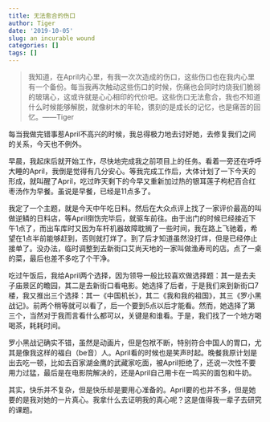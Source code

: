 ```yaml
---
title: 无法愈合的伤口
author: Tiger
date: '2019-10-05'
slug: an incurable wound
categories: []
tags: []
---
```


>我知道，在April内心里，有我一次次造成的伤口，这些伤口也在我内心里有一个备份。每当我再次触动这些伤口的时候，伤痛也会同时灼烧我们脆弱的玻璃心，这或许就是心心相印的代价吧。这些伤口无法愈合，我也不知道什么时候能够解脱，就像树木的年轮，镌刻的是成长的记忆，也是痛苦的回忆。——Tiger

每当我做完错事惹April不高兴的时候，我总得极力地去讨好她，去修复我们之间的关系，今天也不例外。

早晨，我起床后就开始工作，尽快地完成我之前项目上的任务。看着一旁还在呼呼大睡的April，我倒是觉得有几分安心。等我完成工作后，大体计划了一下今天的形成，就叫醒了April，吃过昨天剩下的今早又重新加过热的银耳莲子枸杞百合红枣汤作为早餐。虽说是早餐，已经是11点多了。

我定了一个主题，就是今天中午吃日料。然后在大众点评上找了一家评价最高的叫做逆鳞的日料店，等April捯饬完毕后，就驱车前往。由于出门的时候已经接近下午1点了，而出车库时又因为车杆机器故障耽搁了一些时间，我在路上飞驰着，希望在1点半前能够赶到，否则就打烊了。到了后才知道虽然没打烊，但是已经停止接单了。没办法，临时调整到去新街口艾尚天地的一家叫做渔寿司的店。点了一桌的菜，最后也差不多吃了个干净。

吃过午饭后，我给April两个选择，因为领导一般比较喜欢做选择题：其一是去夫子庙景区的瞻园，其二是去新街口看电影。她选择了后者，于是我们来到新街口7楼，我又推出三个选择：其一《中国机长》，其二《我和我的祖国》，其三《罗小黑战记》。前两个稍等就可以看了，后一个要到5点以后才能看。然而，她选择了第三个，当然对于我而言看什么都可以，关键是和谁看。于是，我们找了一个地方喝喝茶，耗耗时间。

罗小黑战记确实不错，虽然是动画片，但是包袱不断，特别符合中国人的胃口，尤其是像我这样的福白（be音）人。April看的时候也是笑声时起。晚餐我原计划是出去吃一顿，比如去百家湖金鹰的武藏家吃面，被April拒绝了，还说一次性不要用力过猛，最后是在电影院解决的，还是April自己用卡在一鸣买的面包和牛奶。

其实，快乐并不复杂，但是快乐却是要用心准备的。April要的也并不多，但是她要的是我对她的一片真心。我拿什么去证明我的真心呢？这是值得我一辈子去研究的课题。
